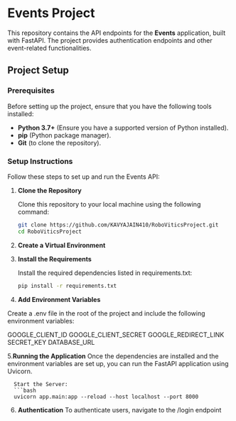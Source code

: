 # Events Project

This repository contains the API endpoints for the **Events** application, built with FastAPI. The project provides authentication endpoints and other event-related functionalities.

## Project Setup

### Prerequisites

Before setting up the project, ensure that you have the following tools installed:

- **Python 3.7+** (Ensure you have a supported version of Python installed).
- **pip** (Python package manager).
- **Git** (to clone the repository).

### Setup Instructions

Follow these steps to set up and run the Events API:

1. **Clone the Repository**

   Clone this repository to your local machine using the following command:
   ```bash
   git clone https://github.com/KAVYAJAIN410/RoboViticsProject.git
   cd RoboViticsProject

2. **Create a Virtual Environment**

3. **Install the Requirements**

      Install the required dependencies listed in requirements.txt:
      ```bash
      pip install -r requirements.txt

4. **Add Environment Variables**

Create a .env file in the root of the project and include the following environment variables:

GOOGLE_CLIENT_ID
GOOGLE_CLIENT_SECRET
GOOGLE_REDIRECT_LINK
SECRET_KEY
DATABASE_URL

5.**Running the Application**
Once the dependencies are installed and the environment variables are set up, you can run the FastAPI application using Uvicorn.

      Start the Server:
      ```bash
      uvicorn app.main:app --reload --host localhost --port 8000

6. **Authentication**
To authenticate users, navigate to the /login endpoint





